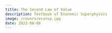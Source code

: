```yaml
---
title: The Second Law of Value
description: Textbook of Economic Superphysics
image: /covers/econsp.jpg
date: 2022-08-08
---
```

